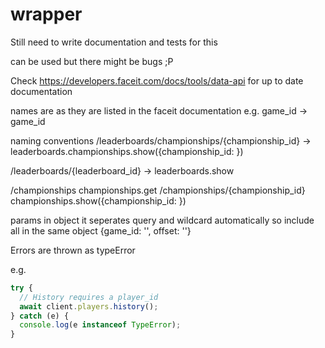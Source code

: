 # wrapper

Still need to write documentation and tests for this

can be used but there might be bugs ;P

Check https://developers.faceit.com/docs/tools/data-api
for up to date documentation

names are as they are listed in the faceit documentation
e.g. game_id -> game_id

naming conventions
/leaderboards/championships/{championship_id} -> leaderboards.championships.show({championship_id: <id>})

​/leaderboards​/{leaderboard_id} -> leaderboards.show

/championships championships.get
/championships/{championship_id} championships.show({championship_id: <id>})

params in object it seperates query and wildcard automatically so include all in the same object
{game_id: '', offset: ''}

Errors are thrown as typeError

e.g.

```javascript
try {
  // History requires a player_id
  await client.players.history();
} catch (e) {
  console.log(e instanceof TypeError);
}
```

